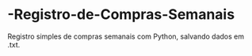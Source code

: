 # -Registro-de-Compras-Semanais
Registro simples de compras semanais com Python, salvando dados em .txt.
